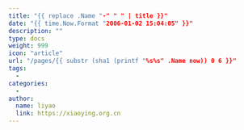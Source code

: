 ```yaml
---
title: "{{ replace .Name "-" " " | title }}"
date: "{{ time.Now.Format "2006-01-02 15:04:05" }}"
description: ""
type: docs
weight: 999
icon: "article"
url: "/pages/{{ substr (sha1 (printf "%s%s" .Name now)) 0 6 }}"
tags:
  -
categories:
  - 
author:
  name: liyao
  link: https://xiaoying.org.cn
---
```



